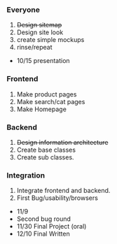 ### Everyone ###
  1. ~~Design sitemap~~
  1. Design site look
  1. create simple mockups
  1. rinse/repeat

  * 10/15 presentation

### Frontend ###
  1. Make product pages
  1. Make search/cat pages
  1. Make Homepage
### Backend ###
  1. ~~Design information architecture~~
  1. Create base classes
  1. Create sub classes.
### Integration ###
  1. Integrate frontend and backend.
  1. First Bug/usability/browsers

  * 11/9
  * Second bug round
  * 11/30 Final Project (oral)
  * 12/10 Final Written